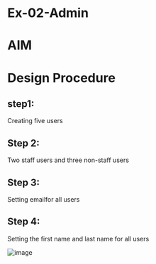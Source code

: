 # Ex-02-Admin

# AIM


# Design Procedure
## step1:
Creating five users
## Step 2:
Two staff users and three non-staff users
## Step 3:
Setting emailfor all users
## Step 4:
Setting the first name and last name for all users

![image](https://github.com/Ajayreddy-2006/ODD2023-WT-Ex-02-Admin/assets/145742508/6b014c6c-b45f-4ef8-83a3-439219873b23)



